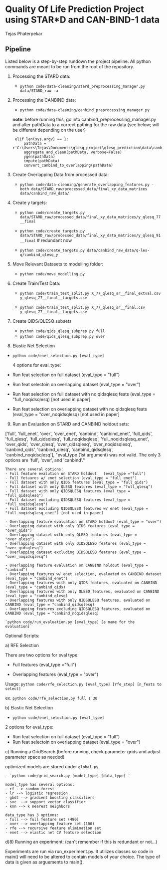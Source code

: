 # Quality Of Life Prediction Project using STAR*D and CAN-BIND-1 data
Tejas Phaterpekar

## Pipeline

Listed below is a step-by-step rundown the project pipeline. All python commands are meant to be run from the root of the repository. 

1) Processing the STARD data:

    - `python code/data-cleaning/stard_preprocessing_manager.py data/STARD_raw -a`

2) Processing the CANBIND data:

    - `python code/data-cleaning/canbind_preprocessing_manager.py`

    **note**: before running this, go into canbind_preprocessing_manager.py and alter pathData to a correct pathing for the raw data (see below; will be different depending on the user)

        elif len(sys.argv) == 1:
            pathData = r'C:\Users\Tejas\Documents\qlesq_project\qlesq_prediction\data\canbind_raw_data'
            aggregate_and_clean(pathData, verbose=False)
            ygen(pathData)
            impute(pathData)
            convert_canbind_to_overlapping(pathData)


3) Create Overlapping Data from processed data:

    - `python code/data-cleaning/generate_overlapping_features.py -both data/STARD_raw/processed_data/final_xy_data_matrices data/canbind_raw_data/`

4) Create y targets:

    - `python code/create_targets.py data/STARD_raw/processed_data/final_xy_data_matrices/y_qlesq_77__final`

    - `python code/create_targets.py data/STARD_raw/processed_data/final_xy_data_matrices/y_qlesq_91__final` # redundant now

    - `python code/create_targets.py data/canbind_raw_data/q-les-q/canbind_qlesq_y`

5) Move Relevant Datasets to modelling folder:

    - `python code/move_modelling.py`

6) Create Train/Test Data:

    - `python code/train_test_split.py X_77_qlesq_sr__final_extval.csv y_qlesq_77__final__targets.csv `

    - `python code/train_test_split.py X_77_qlesq_sr__final.csv y_qlesq_77__final__targets.csv` 

7) Create QIDS/QLESQ subsets

    - `python code/qids_qlesq_subprep.py full`
    - `python code/qids_qlesq_subprep.py over`

8) Elastic Net Selection

- `python code/enet_selection.py [eval_type]`

    4 options for eval_type: 
- Run feat selection on full dataset  (eval_type = "full")
- Run feat selectoin on overlapping dataset (eval_type = "over")
- Run feat selection on full dataset with no qidsqlesq feats (eval_type = "full_noqidsqlesq) [not used in paper]
- Run feat selection on overlapping dataset with no qidsqlesq feats (eval_type = "over_noqidsqlesq) [not used in paper]



9) Run an Evaluation on STARD and CANBIND holdout sets:

['full', 'full_enet',  'over', 'over_enet', 'canbind', 'canbind_enet', 'full_qids', 'full_qlesq', 'full_qidsqlesq', 'full_noqidsqlesq', 'full_noqidsqlesq_enet',
                        'over_qids', 'over_qlesq', 'over_qidsqlesq', 'over_noqidsqlesq', 'canbind_qids', 'canbind_qlesq', 'canbind_qidsqlesq', 'canbind_noqidsqlesq'], "eval_type (1st argument) was not valid. The only 3 options are 'full', 'over', and 'canbind'."


    There are several options:
    - Full feature evalution on STARD holdout   (eval_type ="full")
    - Full fetaures w/ enet selection (eval_type = "full_enet")
    - Full dataset with only QIDS features (eval_type = "full_qids")
    - Full dataset with only QLESQ features (eval_type = "full_qlesq")
    - Full dataset with only QIDSQLESQ features (eval_type = "full_qidsqlesq")
    - Full dataset excluding QIDSQLESQ features (eval_type = "full_noqidsqlesq")
    - Full dataset excluding QIDSQLESQ features w/ enet (eval_type = "full_noqidsqlesq_enet") [not used in paper]

    - Overlapping feature evaluation on STARD holdout (eval_type = "over")
    - Overlapping dataset with only QIDS features (eval_type = "over_qids")
    - Overlapping dataset with only QLESQ features (eval_type = "over_qlesq")
    - Overlapping dataset with only QIDSQLESQ features (eval_type = "over_qidsqlesq")
    - Overlapping dataset excluding QIDSQLESQ features (eval_type = "over_noqidsqlesq")

    - Overlapping feature evaluation on CANBIND holdout (eval_type = "canbind")
    - Overlapping features w/ enet selection, evaluated on CANBIND dataset (eval_type = "canbind_enet")
    - Overlapping features with only QIDS features, evaluated on CANBIND (eval_type = "canbind_qids)
    - Overlapping features with only QLESQ features, evaluated on CANBIND (eval_type = "canbind_qlesq)
    - Overlapping features with only QIDSQLESQ features, evaluated on CANBIND (eval_type = "canbind_qidsqlesq)
    - Overlapping features excluding QIDSQLESQ features, evaluated on CANBIND (eval_type = "canbind_noqidsqlesq)

    `python code/run_evaluation.py [eval_type] [a name for the evaluation]`


Optional Scripts:

a) RFE Selection

There are two options for eval type:
- Full features   (eval_type ="full")

- Overlapping features  (eval_type = "over")


Usage: `python code/rfe_selection.py [eval_type] [rfe_step] [n_feats to select]`

ex. `python code/rfe_selection.py full 1 30`

b) Elastic Net Selection

- `python code/enet_selection.py [eval_type]`

2 options for eval_type: 
- Run feat selection on full dataset  (eval_type = "full")
- Run feat selectoin on overlapping dataset (eval_type = "over")

c)  Running a GridSearch (before running, check parameter grids and adjust parameter space as needed)

optimized models are stored under `global.py`


    - `python code/grid_search.py [model_type] [data_type] `

    model_type has several options:
    - rf --> random forest
    - lr --> logistic regression
    - gbdt --> gradient boosting classifiers
    - svc  --> support vector classifier
    - knn --> k nearest neighbors

    data_type has 3 options:
    - full --> full feature set (480)
    - over --> overlapping feature set (100)
    - rfe --> recursive feature elimination set
    - enet --> elastic net CV feature selection

d)8) Running an experiment: (can't remember if this is redundant or not...)

Experiments are run via run_experiment.py. It utilizes classes so code in main() will need to be altered to contain models of your choice. The type of data is given as arguements to main().

